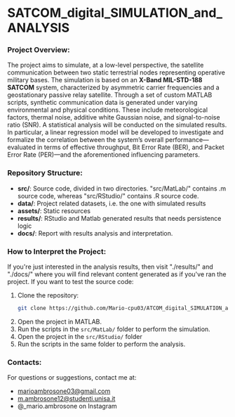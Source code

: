 # SATCOM_digital_SIMULATION_and_ANALYSIS


### Project Overview:
The project aims to simulate, at a low-level perspective, the satellite communication between two static terrestrial nodes representing operative military bases. The simulation is based on an **X-Band MIL-STD-188 SATCOM** system, characterized by asymmetric carrier frequencies and a geostationary passive relay satellite.
Through a set of custom MATLAB scripts, synthetic communication data is generated under varying environmental and physical conditions. These include meteorological factors, thermal noise, additive white Gaussian noise, and signal-to-noise ratio (SNR).
A statistical analysis will be conducted on the simulated results. In particular, a linear regression model will be developed to investigate and formalize the correlation between the system’s overall performance—evaluated in terms of effective throughput, Bit Error Rate (BER), and Packet Error Rate (PER)—and the aforementioned influencing parameters.


### Repository Structure:
- **src/**: Source code, divided in two directories. "src/MatLab/" contains .m source code, whereas "src/RStudio/" contains .R source code.
- **data/**: Project related datasets, i.e. the one with simulated results
- **assets/**: Static resources
- **results/**: RStudio and Matlab generated results that needs persistence logic
- **docs/**: Report with results analysis and interpretation.
 

### How to Interpret the Project:
If you're just interested in the analysis results, then visit "./results/" and "./docs/" where you will find relevant content generated as if you've ran the project.
If you want to test the source code:
1. Clone the repository:
    ```bash
    git clone https://github.com/Mario-cpu03/ATCOM_digital_SIMULATION_and_ANALYSIS.git
    ```
2. Open the project in MATLAB.
3. Run the scripts in the `src/MatLab/` folder to perform the simulation.
4. Open the project in the `src/RStudio/` folder
5. Run the scripts in the same folder to perform the analysis.


### Contacts:
For questions or suggestions, contact me at:
- marioambrosone03@gmail.com
- m.ambrosone12@studenti.unisa.it
- @_mario.ambrosone on Instagram
